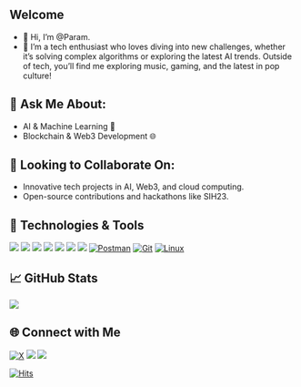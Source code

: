 ## **Welcome** 
- 👋 Hi, I’m @Param. 
- 👀 
  I’m a tech enthusiast who loves diving into new challenges, whether it’s solving complex algorithms or exploring the latest AI trends. Outside of tech, you’ll find me exploring music, gaming, and the latest in pop culture!

## **💬 Ask Me About:**<br>
- AI & Machine Learning 🧠<br>
- Blockchain & Web3 Development 🌐<br>

## **👯 Looking to Collaborate On:**<br>
- Innovative tech projects in AI, Web3, and cloud computing.<br>
- Open-source contributions and hackathons like SIH23.

## 🚀 Technologies & Tools
![](https://img.shields.io/badge/-3776AB?style=flat&logo=python&logoColor=white)
[![](https://img.shields.io/badge/-00599C?style=flat&logo=c%2B%2B&logoColor=white)](https://isocpp.org/)
[![](https://img.shields.io/badge/-FF6F00?style=flat&logo=tensorflow&logoColor=white)](https://www.tensorflow.org/)
[![](https://img.shields.io/badge/-A8B9CC?style=flat&logo=c&logoColor=white)](https://en.cppreference.com/w/c)
[![](https://img.shields.io/badge/-%23E34F26?style=flat&logo=html5&logoColor=white)](https://developer.mozilla.org/en-US/docs/Web/HTML)
[![](https://img.shields.io/badge/-%231572B6?style=flat&logo=css3&logoColor=white)](https://developer.mozilla.org/en-US/docs/Web/CSS)
[![](https://img.shields.io/badge/-4285F4?style=flat&logo=googlecloud&logoColor=white)](https://cloud.google.com/)
[![Postman](https://img.shields.io/badge/-FF6C37?style=flat&logo=postman&logoColor=white)](https://www.postman.com/)
[![Git](https://img.shields.io/badge/-F05032?style=flat&logo=git&logoColor=white)](https://git-scm.com/) 
[![Linux](https://img.shields.io/badge/-000000?style=flat&logo=linux&logoColor=white)](https://www.kernel.org/)








## 📈 GitHub Stats
![](https://github-readme-stats.vercel.app/api?username=param20h&show_icons=true&theme=radical)


## 🌐 Connect with Me
[![X](https://img.shields.io/badge/X-1DA1F2?style=flat&logo=twitter&logoColor=white)](https://x.com/param20h)
[![](https://img.shields.io/badge/-E4405F?style=flat&logo=instagram&logoColor=white)](https://www.instagram.com/param.060)
[![](https://img.shields.io/badge/-0077B5?style=flat&logo=linkedin&logoColor=white)](https://www.linkedin.com/in/param20h)



[![Hits](https://hits.seeyoufarm.com/api/count/incr/badge.svg?url=https%3A%2F%2Fgithub.com%2Fparam20h&count_bg=%23868A8B&title_bg=%23000000&icon=pixiv.svg&icon_color=%23F70202&title=Profile+Visits&edge_flat=false)](https://hits.seeyoufarm.com)
